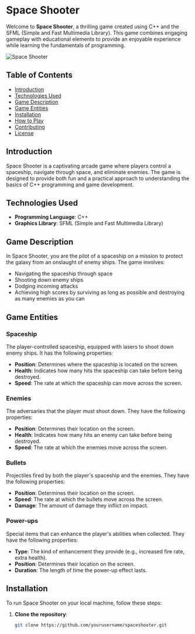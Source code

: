 # Space Shooter

Welcome to **Space Shooter**, a thrilling game created using C++ and the SFML (Simple and Fast Multimedia Library). This game combines engaging gameplay with educational elements to provide an enjoyable experience while learning the fundamentals of programming.

![Space Shooter](path/to/your/image.png)

## Table of Contents

- [Introduction](#introduction)
- [Technologies Used](#technologies-used)
- [Game Description](#game-description)
- [Game Entities](#game-entities)
- [Installation](#installation)
- [How to Play](#how-to-play)
- [Contributing](#contributing)
- [License](#license)

## Introduction

Space Shooter is a captivating arcade game where players control a spaceship, navigate through space, and eliminate enemies. The game is designed to provide both fun and a practical approach to understanding the basics of C++ programming and game development.

## Technologies Used

- **Programming Language**: C++
- **Graphics Library**: SFML (Simple and Fast Multimedia Library)

## Game Description

In Space Shooter, you are the pilot of a spaceship on a mission to protect the galaxy from an onslaught of enemy ships. The game involves:

- Navigating the spaceship through space
- Shooting down enemy ships
- Dodging incoming attacks
- Achieving high scores by surviving as long as possible and destroying as many enemies as you can

## Game Entities

### Spaceship

The player-controlled spaceship, equipped with lasers to shoot down enemy ships. It has the following properties:
- **Position**: Determines where the spaceship is located on the screen.
- **Health**: Indicates how many hits the spaceship can take before being destroyed.
- **Speed**: The rate at which the spaceship can move across the screen.

### Enemies

The adversaries that the player must shoot down. They have the following properties:
- **Position**: Determines their location on the screen.
- **Health**: Indicates how many hits an enemy can take before being destroyed.
- **Speed**: The rate at which the enemies move across the screen.

### Bullets

Projectiles fired by both the player's spaceship and the enemies. They have the following properties:
- **Position**: Determines their location on the screen.
- **Speed**: The rate at which the bullets move across the screen.
- **Damage**: The amount of damage they inflict on impact.

### Power-ups

Special items that can enhance the player's abilities when collected. They have the following properties:
- **Type**: The kind of enhancement they provide (e.g., increased fire rate, extra health).
- **Position**: Determines their location on the screen.
- **Duration**: The length of time the power-up effect lasts.

## Installation

To run Space Shooter on your local machine, follow these steps:

1. **Clone the repository**:
   ```bash
   git clone https://github.com/yourusername/spaceshooter.git
